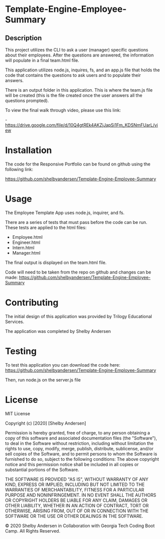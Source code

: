 # Template-Engine-Employee-Summary

## Description

This project utilizes the CLI to ask a user (manager) specific questions about their employees. After the questions are answered, the information will populate in a final team.html file.

This application utilizes node.js, inquires, fs, and an app.js file that holds the code that contains the questions to ask users and to populate their answers.

There is an output folder in this application. This is where the team.js file will be created (this is the file created once the user answers all the questions prompted).

To view the final walk through video, please use this link:

-https://drive.google.com/file/d/10Q4gtREk4AKZjJapSi1Fm_KDSNmFUarL/view

# Installation

The code for the Responsive Portfolio can be found on github using the following link:

https://github.com/shelbyandersen/Template-Engine-Employee-Summary

# Usage

The Employee Template App uses node.js, inquirer, and fs.

There are a series of tests that must pass before the code can be run. These tests are applied to the html files:

- Employee.html
- Engineer.html
- Intern.html
- Manager.html

The final output is displayed on the team.html file.

Code will need to be taken from the repo on github and changes can be made: https://github.com/shelbyandersen/Template-Engine-Employee-Summary

# Contributing

The initial design of this application was provided by Trilogy Educational Services.

The application was completed by Shelby Andersen

# Testing

To test this application you can download the code here:
https://github.com/shelbyandersen/Template-Engine-Employee-Summary

Then, run node.js on the server.js file

# License

MIT License

Copyright (c) [2020] [Shelby Andersen]

Permission is hereby granted, free of charge, to any person obtaining a copy of this software and associated documentation files (the "Software"), to deal in the Software without restriction, including without limitation the rights to use, copy, modify, merge, publish, distribute, sublicense, and/or sell copies of the Software, and to permit persons to whom the Software is furnished to do so, subject to the following conditions: The above copyright notice and this permission notice shall be included in all copies or substantial portions of the Software.

THE SOFTWARE IS PROVIDED "AS IS", WITHOUT WARRANTY OF ANY KIND, EXPRESS OR IMPLIED, INCLUDING BUT NOT LIMITED TO THE WARRANTIES OF MERCHANTABILITY, FITNESS FOR A PARTICULAR PURPOSE AND NONINFRINGEMENT. IN NO EVENT SHALL THE AUTHORS OR COPYRIGHT HOLDERS BE LIABLE FOR ANY CLAIM, DAMAGES OR OTHER LIABILITY, WHETHER IN AN ACTION OF CONTRACT, TORT OR OTHERWISE, ARISING FROM, OUT OF OR IN CONNECTION WITH THE SOFTWARE OR THE USE OR OTHER DEALINGS IN THE SOFTWARE.

© 2020 Shelby Andersen in Collaboration with Georgia Tech Coding Boot Camp. All Rights Reserved.
